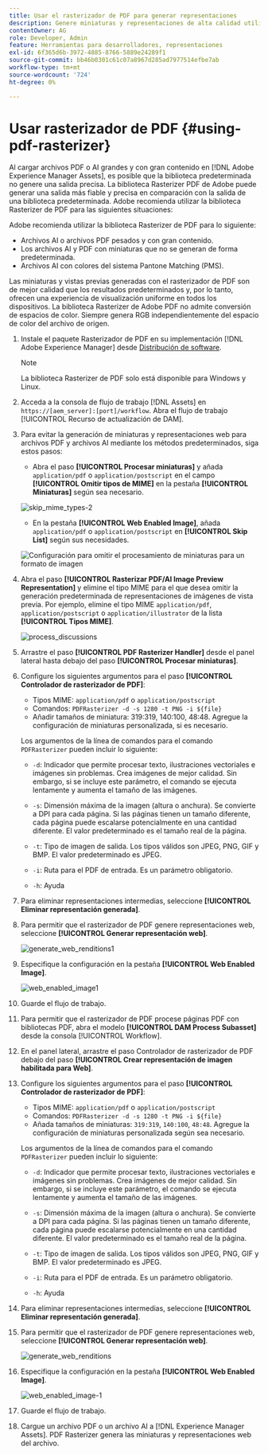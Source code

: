 ```yaml
---
title: Usar el rasterizador de PDF para generar representaciones
description: Genere miniaturas y representaciones de alta calidad utilizando la biblioteca Adobe PDF Rasterizer.
contentOwner: AG
role: Developer, Admin
feature: Herramientas para desarrolladores, representaciones
exl-id: 6f365d6b-3972-4885-8766-5889e24289f1
source-git-commit: bb46b0301c61c07a8967d285ad7977514efbe7ab
workflow-type: tm+mt
source-wordcount: '724'
ht-degree: 0%

---
```


# Usar rasterizador de PDF {#using-pdf-rasterizer}

Al cargar archivos PDF o AI grandes y con gran contenido en [!DNL Adobe Experience Manager Assets], es posible que la biblioteca predeterminada no genere una salida precisa. La biblioteca Rasterizer PDF de Adobe puede generar una salida más fiable y precisa en comparación con la salida de una biblioteca predeterminada. Adobe recomienda utilizar la biblioteca Rasterizer de PDF para las siguientes situaciones:

Adobe recomienda utilizar la biblioteca Rasterizer de PDF para lo siguiente:

* Archivos AI o archivos PDF pesados y con gran contenido.
* Los archivos AI y PDF con miniaturas que no se generan de forma predeterminada.
* Archivos AI con colores del sistema Pantone Matching (PMS).

Las miniaturas y vistas previas generadas con el rasterizador de PDF son de mejor calidad que los resultados predeterminados y, por lo tanto, ofrecen una experiencia de visualización uniforme en todos los dispositivos. La biblioteca Rasterizer de Adobe PDF no admite conversión de espacios de color. Siempre genera RGB independientemente del espacio de color del archivo de origen.

1. Instale el paquete Rasterizador de PDF en su implementación [!DNL Adobe Experience Manager] desde [Distribución de software](https://experience.adobe.com/#/downloads/content/software-distribution/en/aem.html?package=/content/software-distribution/en/details.html/content/dam/aem/public/adobe/packages/cq650/product/assets/aem-assets-pdf-rasterizer-pkg-4.4.zip).

   >[!NOTE]
   >
   >La biblioteca Rasterizer de PDF solo está disponible para Windows y Linux.

1. Acceda a la consola de flujo de trabajo [!DNL Assets] en `https://[aem_server]:[port]/workflow`. Abra el flujo de trabajo [!UICONTROL Recurso de actualización de DAM].

1. Para evitar la generación de miniaturas y representaciones web para archivos PDF y archivos AI mediante los métodos predeterminados, siga estos pasos:

   * Abra el paso **[!UICONTROL Procesar miniaturas]** y añada `application/pdf` o `application/postscript` en el campo **[!UICONTROL Omitir tipos de MIME]** en la pestaña **[!UICONTROL Miniaturas]** según sea necesario.

   ![skip_mime_types-2](assets/skip_mime_types-2.png)

   * En la pestaña **[!UICONTROL Web Enabled Image]**, añada `application/pdf` o `application/postscript` en **[!UICONTROL Skip List]** según sus necesidades.

   ![Configuración para omitir el procesamiento de miniaturas para un formato de imagen](assets/web_enabled_imageskiplist.png)

1. Abra el paso **[!UICONTROL Rasterizar PDF/AI Image Preview Representation]** y elimine el tipo MIME para el que desea omitir la generación predeterminada de representaciones de imágenes de vista previa. Por ejemplo, elimine el tipo MIME `application/pdf`, `application/postscript` o `application/illustrator` de la lista **[!UICONTROL Tipos MIME]**.

   ![process_discussions](assets/process_arguments.png)

1. Arrastre el paso **[!UICONTROL PDF Rasterizer Handler]** desde el panel lateral hasta debajo del paso **[!UICONTROL Procesar miniaturas]**.
1. Configure los siguientes argumentos para el paso **[!UICONTROL Controlador de rasterizador de PDF]**:

   * Tipos MIME: `application/pdf` o `application/postscript`
   * Comandos: `PDFRasterizer -d -s 1280 -t PNG -i ${file}`
   * Añadir tamaños de miniatura: 319:319, 140:100, 48:48. Agregue la configuración de miniaturas personalizada, si es necesario.

   Los argumentos de la línea de comandos para el comando `PDFRasterizer` pueden incluir lo siguiente:

   * `-d`: Indicador que permite procesar texto, ilustraciones vectoriales e imágenes sin problemas. Crea imágenes de mejor calidad. Sin embargo, si se incluye este parámetro, el comando se ejecuta lentamente y aumenta el tamaño de las imágenes.

   * `-s`: Dimensión máxima de la imagen (altura o anchura). Se convierte a DPI para cada página. Si las páginas tienen un tamaño diferente, cada página puede escalarse potencialmente en una cantidad diferente. El valor predeterminado es el tamaño real de la página.

   * `-t`: Tipo de imagen de salida. Los tipos válidos son JPEG, PNG, GIF y BMP. El valor predeterminado es JPEG.

   * `-i`: Ruta para el PDF de entrada. Es un parámetro obligatorio.

   * `-h`: Ayuda


1. Para eliminar representaciones intermedias, seleccione **[!UICONTROL Eliminar representación generada]**.
1. Para permitir que el rasterizador de PDF genere representaciones web, seleccione **[!UICONTROL Generar representación web]**.

   ![generate_web_renditions1](assets/generate_web_renditions1.png)

1. Especifique la configuración en la pestaña **[!UICONTROL Web Enabled Image]**.

   ![web_enabled_image1](assets/web_enabled_image1.png)

1. Guarde el flujo de trabajo.
1. Para permitir que el rasterizador de PDF procese páginas PDF con bibliotecas PDF, abra el modelo **[!UICONTROL DAM Process Subasset]** desde la consola [!UICONTROL Workflow].
1. En el panel lateral, arrastre el paso Controlador de rasterizador de PDF debajo del paso **[!UICONTROL Crear representación de imagen habilitada para Web]**.
1. Configure los siguientes argumentos para el paso **[!UICONTROL Controlador de rasterizador de PDF]**:

   * Tipos MIME: `application/pdf` o `application/postscript`
   * Comandos: `PDFRasterizer -d -s 1280 -t PNG -i ${file}`
   * Añada tamaños de miniaturas: `319:319`, `140:100`, `48:48`. Agregue la configuración de miniaturas personalizada según sea necesario.

   Los argumentos de la línea de comandos para el comando `PDFRasterizer` pueden incluir lo siguiente:

   * `-d`: Indicador que permite procesar texto, ilustraciones vectoriales e imágenes sin problemas. Crea imágenes de mejor calidad. Sin embargo, si se incluye este parámetro, el comando se ejecuta lentamente y aumenta el tamaño de las imágenes.

   * `-s`: Dimensión máxima de la imagen (altura o anchura). Se convierte a DPI para cada página. Si las páginas tienen un tamaño diferente, cada página puede escalarse potencialmente en una cantidad diferente. El valor predeterminado es el tamaño real de la página.

   * `-t`: Tipo de imagen de salida. Los tipos válidos son JPEG, PNG, GIF y BMP. El valor predeterminado es JPEG.

   * `-i`: Ruta para el PDF de entrada. Es un parámetro obligatorio.

   * `-h`: Ayuda


1. Para eliminar representaciones intermedias, seleccione **[!UICONTROL Eliminar representación generada]**.
1. Para permitir que el rasterizador de PDF genere representaciones web, seleccione **[!UICONTROL Generar representación web]**.

   ![generate_web_renditions](assets/generate_web_renditions.png)

1. Especifique la configuración en la pestaña **[!UICONTROL Web Enabled Image]**.

   ![web_enabled_image-1](assets/web_enabled_image-1.png)

1. Guarde el flujo de trabajo.
1. Cargue un archivo PDF o un archivo AI a [!DNL Experience Manager Assets]. PDF Rasterizer genera las miniaturas y representaciones web del archivo.
